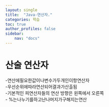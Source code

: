 ```yaml
---
layout: single
title:  "Java-연산자."
categories: 학습
toc: true
author_profiles: false
sidebar:
    nav: "docs"
---
```




# 산술 연산자

-연산에필요한값이나변수가두개인이항연산자<br>
-우선순위에따라연산되어결과가산출됨<br>
-기본적인 피연산자들의 연산 방향은 왼쪽에서 오른쪽 <br>- %는나누기를하고난나머지가구해지는연산





